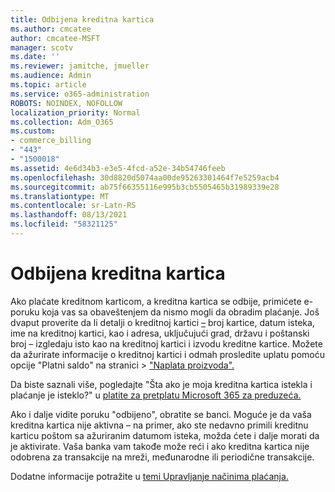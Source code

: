 ```yaml
---
title: Odbijena kreditna kartica
ms.author: cmcatee
author: cmcatee-MSFT
manager: scotv
ms.date: ''
ms.reviewer: jamitche, jmueller
ms.audience: Admin
ms.topic: article
ms.service: o365-administration
ROBOTS: NOINDEX, NOFOLLOW
localization_priority: Normal
ms.collection: Adm_O365
ms.custom:
- commerce_billing
- "443"
- "1500018"
ms.assetid: 4e6d34b3-e3e5-4fcd-a52e-34b54746feeb
ms.openlocfilehash: 30d8820d5074aa00de95263301464f7e5259acb4
ms.sourcegitcommit: ab75f66355116e995b3cb5505465b31989339e28
ms.translationtype: MT
ms.contentlocale: sr-Latn-RS
ms.lasthandoff: 08/13/2021
ms.locfileid: "58321125"
---
```

# <a name="declined-credit-card"></a>Odbijena kreditna kartica

Ako plaćate kreditnom karticom, a kreditna kartica se odbije, primićete e-poruku koja vas sa obaveštenjem da nismo mogli da obradim plaćanje. Još dvaput proverite da li detalji o kreditnoj kartici [–](https://go.microsoft.com/fwlink/p/?linkid=842054) broj kartice, datum isteka, ime na kreditnoj kartici, kao i adresa, uključujući grad, državu i poštanski broj – izgledaju isto kao na kreditnoj kartici i izvodu kreditne kartice. Možete da ažurirate informacije o kreditnoj kartici i odmah prosledite uplatu pomoću opcije "Platni saldo" na stranici   >  ["Naplata proizvoda".](https://go.microsoft.com/fwlink/p/?linkid=842054)

Da biste saznali više, pogledajte "Šta ako je moja kreditna kartica istekla i plaćanje je isteklo?" u [platite za pretplatu Microsoft 365 za preduzeća.](https://docs.microsoft.com/microsoft-365/commerce/billing-and-payments/pay-for-your-subscription#what-if-my-credit-card-was-declined-and-my-payment-is-past-due)
  
Ako i dalje vidite poruku "odbijeno", obratite se banci. Moguće je da vaša kreditna kartica nije aktivna – na primer, ako ste nedavno primili kreditnu karticu poštom sa ažuriranim datumom isteka, možda ćete i dalje morati da je aktivirate. Vaša banka vam takođe može reći i ako kreditna kartica nije odobrena za transakcije na mreži, međunarodne ili periodične transakcije.
  
Dodatne informacije potražite u [temi Upravljanje načinima plaćanja.](https://docs.microsoft.com/microsoft-365/commerce/billing-and-payments/manage-payment-methods)